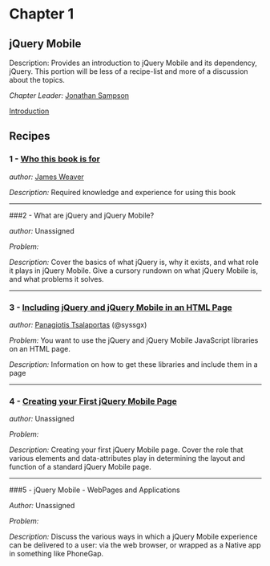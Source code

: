 # Chapter 1

## jQuery Mobile

Description: Provides an introduction to jQuery Mobile and its dependency, jQuery. This portion will be less of a recipe-list and more of a discussion about the topics.

*Chapter Leader:* <a href="mailto:jsampson@appendto.com">Jonathan Sampson</a>

<a href="/jquerymobilecookbook/book/blob/master/1-jquery-mobile-basics/introduction.adoc">Introduction</a>

## Recipes

### 1 - <a href="/jquerymobilecookbook/book/blob/master/1-jquery-mobile-basics/recipe-1.adoc">Who this book is for</a>

*author:* <a href="mailto:james@jwadeweaver.com">James Weaver</a>

*Description:* Required knowledge and experience for using this book

---

###2 - What are jQuery and jQuery Mobile?

*author:* Unassigned

*Problem:*

*Description:* Cover the basics of what jQuery is, why it exists, and what role it plays in jQuery Mobile. Give a cursory rundown on what jQuery Mobile is, and what problems it solves.

---

### 3 - <a href="/jquerymobilecookbook/book/blob/master/1-jquery-mobile-basics/recipe-2.adoc">Including jQuery and jQuery Mobile in an HTML Page</a>

*author:* <a href="mailto:sys.sgx@gmail.com">Panagiotis Tsalaportas</a> (@syssgx)

*Problem:* You want to use the jQuery and jQuery Mobile JavaScript libraries on an HTML page.

*Description:* Information on how to get these libraries and include them in a page

---

### 4 - <a href="/jquerymobilecookbook/book/blob/master/1-jquery-mobile-basics/recipe-4.adoc">Creating your First jQuery Mobile Page</a>

*author:* Unassigned

*Problem:*

*Description:* Creating your first jQuery Mobile page. Cover the role that various elements and data-attributes play in determining the layout and function of a standard jQuery Mobile page.

---

###5 - jQuery Mobile - WebPages and Applications

*Author:* Unassigned

*Problem:*

*Description:* Discuss the various ways in which a jQuery Mobile experience can be delivered to a user: via the web browser, or wrapped as a Native app in something like PhoneGap.

